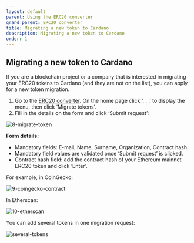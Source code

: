```yaml
---
layout: default
parent: Using the ERC20 converter
grand_parent: ERC20 converter 
title: Migrating a new token to Cardano
description: Migrating a new token to Cardano
order: 1
---
```


## Migrating a new token to Cardano

If you are a blockchain project or a company that is interested in migrating your ERC20 tokens to Cardano (and they are not on the list), you can apply for a new token migration.

1. Go to the [ERC20 converter](http://kovan-bridge.singularitynet.io/). On the home page click ‘. . .’ to display the menu, then click ‘Migrate tokens’.
2. Fill in the details on the form and click ‘Submit request’:

![8-migrate-token](https://ucarecdn.com/72716798-0b36-4264-8239-e38651b30ff2/)

**Form details:**

+ Mandatory fields: E-mail, Name, Surname, Organization, Contract hash.
+ Mandatory field values are validated once ‘Submit request’ is clicked.
+ Contract hash field: add the contract hash of your Ethereum mainnet ERC20 token and click ‘Enter’.  

For example, in CoinGecko: 

![9-coingecko-contract](https://ucarecdn.com/8dd55dfc-51dc-4a15-b54a-75167008137a/)

In Etherscan:

![10-etherscan](https://ucarecdn.com/55906960-ec0d-4719-9cae-a7fde405d06a/)

You can add several tokens in one migration request:

![several-tokens](https://ucarecdn.com/c029afb4-bfe2-41f8-a493-09023fe27794/)
